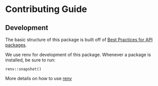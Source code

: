 # Contributing Guide

## Development
The basic structure of this package is built off of [Best Practices for API packages]( https://cran.r-project.org/web/packages/httr/vignettes/api-packages.html).

We use renv for development of this package.  Whenever a package is installed, be sure to run:
```
renv::snapshot()
```
More details on how to use [renv](https://rstudio.github.io/renv/articles/renv.html)
